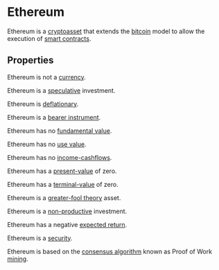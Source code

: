 # Ethereum
Ethereum is a [cryptoasset](cryptoasset.md) that extends the [bitcoin](bitcoin.md) model to allow the execution of [smart contracts](smart-contracts.md).

## Properties

Ethereum is not a [currency](currency.md).

Ethereum is a [speculative](speculation.md) investment. 

Ethereum is [deflationary](deflationary.md).

Ethereum is a [bearer instrument](bearer-instrument.md).

Ethereum has no [fundamental value](fundamental-value.md).

Ethereum has no [use value](use-value.md).

Ethereum has no [income-cashflows](income-cashflows.md).

Ethereum has a [present-value](present-value.md) of zero.

Ethereum has a [terminal-value](terminal-value.md) of zero.

Ethereum is a [greater-fool theory](greater-fool-theory.md) asset.

Ethereum is a [non-productive](productive-asset.md) investment.

Ethereum has a negative [expected return](expected-return.md).

Ethereum is a [security](security.md).

Ethereum is based on the [consensus algorithm](consensus-algorithm.md) known as Proof of Work [mining](mining.md).